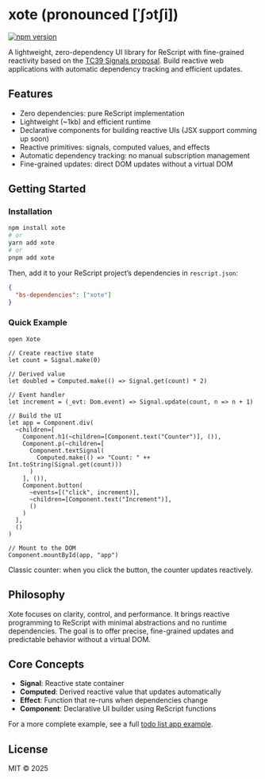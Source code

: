 # xote (pronounced [ˈʃɔtʃi])
[![npm version](https://img.shields.io/npm/v/xote.svg)](https://www.npmjs.com/package/xote)

A lightweight, zero-dependency UI library for ReScript with fine-grained reactivity based on the [TC39 Signals proposal](https://github.com/tc39/proposal-signals). Build reactive web applications with automatic dependency tracking and efficient updates.

## Features

- Zero dependencies: pure ReScript implementation
- Lightweight (~1kb) and efficient runtime
- Declarative components for building reactive UIs (JSX support comming up soon)
- Reactive primitives: signals, computed values, and effects
- Automatic dependency tracking: no manual subscription management
- Fine-grained updates: direct DOM updates without a virtual DOM

## Getting Started

### Installation

```bash
npm install xote
# or
yarn add xote
# or
pnpm add xote
```

Then, add it to your ReScript project’s dependencies in `rescript.json`:

```json
{
  "bs-dependencies": ["xote"]
}
```

### Quick Example

```rescript
open Xote

// Create reactive state
let count = Signal.make(0)

// Derived value
let doubled = Computed.make(() => Signal.get(count) * 2)

// Event handler
let increment = (_evt: Dom.event) => Signal.update(count, n => n + 1)

// Build the UI
let app = Component.div(
  ~children=[
    Component.h1(~children=[Component.text("Counter")], ()),
    Component.p(~children=[
      Component.textSignal(
        Computed.make(() => "Count: " ++ Int.toString(Signal.get(count)))
      )
    ], ()),
    Component.button(
      ~events=[("click", increment)],
      ~children=[Component.text("Increment")],
      ()
    )
  ],
  ()
)

// Mount to the DOM
Component.mountById(app, "app")
```

Classic counter: when you click the button, the counter updates reactively.

## Philosophy

Xote focuses on clarity, control, and performance. It brings reactive programming to ReScript with minimal abstractions and no runtime dependencies. The goal is to offer precise, fine-grained updates and predictable behavior without a virtual DOM.

## Core Concepts

- **Signal**: Reactive state container  
- **Computed**: Derived reactive value that updates automatically  
- **Effect**: Function that re-runs when dependencies change  
- **Component**: Declarative UI builder using ReScript functions  

For a more complete example, see a full [todo list app example](https://github.com/brnrdog/xote/blob/main/src/demo/TodoApp.res).



## License

MIT © 2025
